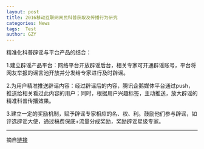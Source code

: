 ```yaml
---
layout: post
title: 2016移动互联网网民科普获取及传播行为研究
categories: News
tags:  Test
author: GZY
---
```


精准化科普辟谣与平台产品的结合：

1.建立辟谣产品平台：网络平台开放辟谣后台，相关专家可开通辟谣账号，平台将网友举报的谣言池开放并分发给专家进行及时辟谣。

2.为用户精准推送辟谣内容：经过辟谣后的内容，腾讯企鹅媒体平台通过push，推送给相关看过此内容的用户；同时，根据用户兴趣标签，主动推送，放大辟谣的精准科普传播效果。

3.建立一定的奖励机制，赋予辟谣专家相应的名、权、利。鼓励他们参与辟谣，如评选辟谣大使，通过稿费保底+流量分成奖励，奖励辟谣星级专家。

*****

摘自[链接](http://news.qq.com/cross/20170303/K23DV6O1.html)